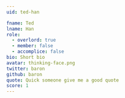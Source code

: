 ```yaml
---
uid: ted-han

fname: Ted
lname: Han
role:
  - overlord: true
  - member: false
  - accomplice: false
bio: Short bio
avatar: thinking-face.png
twitter: baron
github: baron
quote: Quick someone give me a good quote
score: 1
---
```

